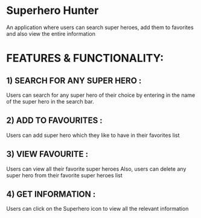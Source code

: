 # Superhero Hunter

An application where users can search super heroes, add them to favorites and also view the entire information 

# FEATURES & FUNCTIONALITY:
## 1) SEARCH FOR ANY SUPER HERO :
   Users can search for any super hero of their choice by entering in the name of the super hero in the search bar. 

## 2) ADD TO FAVOURITES :
  Users can add super hero which they like to have in their favorites list 

## 3) VIEW FAVOURITE :
  Users can view all their favorite super heroes 
  Also, users can delete any super hero from their favorite super heroes list
  
## 4) GET INFORMATION :
  Users can click on the Superhero icon to view all the relevant information 
